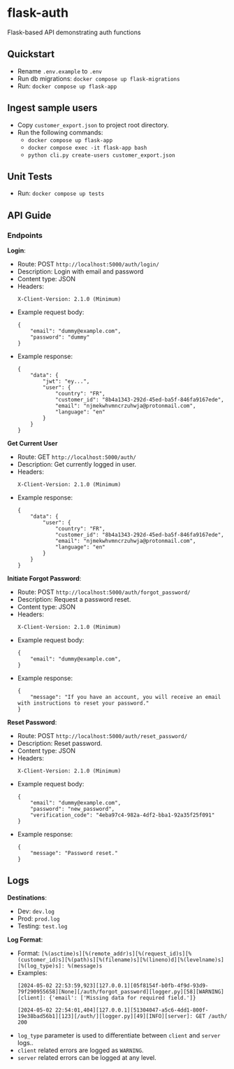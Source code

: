 # flask-auth
Flask-based API demonstrating auth functions


## Quickstart
- Rename `.env.example` to `.env`
- Run db migrations: `docker compose up flask-migrations`
- Run: `docker compose up flask-app`

## Ingest sample users
- Copy `customer_export.json` to project root directory.
- Run the following commands:
    - `docker compose up flask-app`
    - `docker compose exec -it flask-app bash`
    - `python cli.py create-users customer_export.json`

## Unit Tests
- Run: `docker compose up tests`


## API Guide
### Endpoints
**Login**:
 * Route: POST `http://localhost:5000/auth/login/`
 * Description: Login with email and password
 * Content type: JSON
 * Headers:
    ```
    X-Client-Version: 2.1.0 (Minimum)
    ```
 * Example request body:
    ```
    {
        "email": "dummy@example.com",
        "password": "dummy"
    }
    ```
 * Example response:
    ```
    {
        "data": {
            "jwt": "ey...",
            "user": {
                "country": "FR",
                "customer_id": "8b4a1343-292d-45ed-ba5f-846fa9167ede",
                "email": "njmekwhvmncrzuhwja@protonmail.com",
                "language": "en"
            }
        }
    }
    ```
**Get Current User**
 * Route: GET `http://localhost:5000/auth/`
 * Description: Get currently logged in user.
 * Headers:
    ```
    X-Client-Version: 2.1.0 (Minimum)
    ```
 * Example response:
    ```
    {
        "data": {
            "user": {
                "country": "FR",
                "customer_id": "8b4a1343-292d-45ed-ba5f-846fa9167ede",
                "email": "njmekwhvmncrzuhwja@protonmail.com",
                "language": "en"
            }
        }
    }
    ```
**Initiate Forgot Password**:
 * Route: POST `http://localhost:5000/auth/forgot_password/`
 * Description: Request a password reset.
 * Content type: JSON
 * Headers:
    ```
    X-Client-Version: 2.1.0 (Minimum)
    ```
 * Example request body:
    ```
    {
        "email": "dummy@example.com",
    }
    ```
 * Example response:
    ```
    {
        "message": "If you have an account, you will receive an email with instructions to reset your password."
    }
    ```

**Reset Password**:
 * Route: POST `http://localhost:5000/auth/reset_password/`
 * Description: Reset password.
 * Content type: JSON
 * Headers:
    ```
    X-Client-Version: 2.1.0 (Minimum)
    ```
 * Example request body:
    ```
    {
        "email": "dummy@example.com",
        "password": "new_password",
        "verification_code": "4eba97c4-982a-4df2-bba1-92a35f25f091"
    }
    ```
 * Example response:
    ```
    {
        "message": "Password reset."
    }
    ```


## Logs
**Destinations**:
- Dev: `dev.log`
- Prod: `prod.log`
- Testing: `test.log`

**Log Format**:
- Format: `[%(asctime)s][%(remote_addr)s][%(request_id)s][%(customer_id)s][%(path)s][%(filename)s][%(lineno)d][%(levelname)s][%(log_type)s]: %(message)s`
- Examples:
    ```
    [2024-05-02 22:53:59,923][127.0.0.1][05f8154f-b0fb-4f9d-93d9-79f290955658][None][/auth/forgot_password][logger.py][58][WARNING][client]: {'email': ['Missing data for required field.']}
    ```
    ```
    [2024-05-02 22:54:01,404][127.0.0.1][51304047-a5c6-4dd1-800f-19e38bad56b1][123][/auth/][logger.py][49][INFO][server]: GET /auth/ 200
    ```
- `log_type` parameter is used to differentiate between `client` and `server` logs..
- `client` related errors are logged as `WARNING`.
- `server` related errors can be logged at any level.